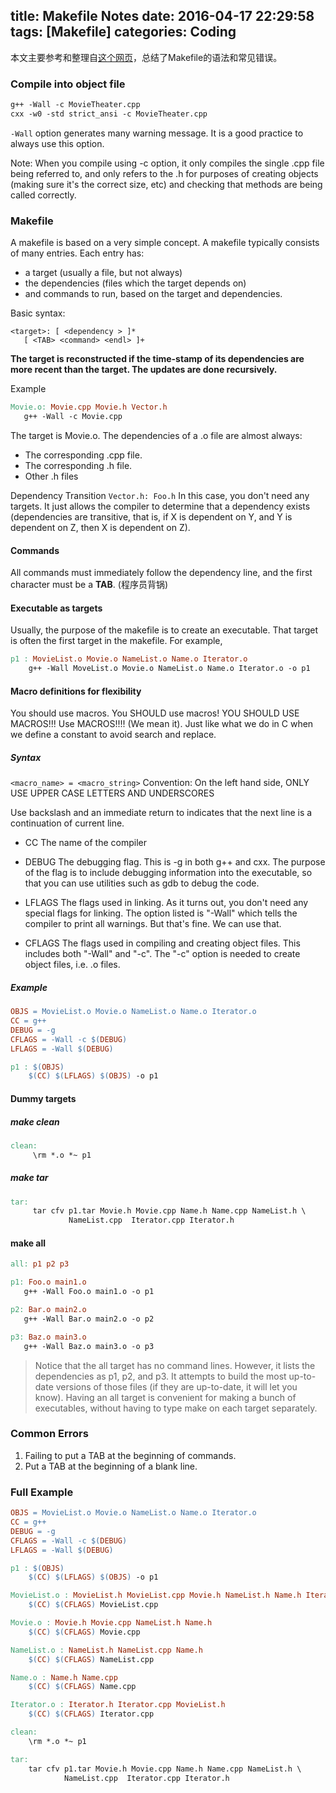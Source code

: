title: Makefile Notes
date: 2016-04-17 22:29:58
tags: [Makefile]
categories: Coding
---
本文主要参考和整理自[这个网页](https://www.cs.umd.edu/class/fall2002/cmsc214/Tutorial/makefile.html)，总结了Makefile的语法和常见错误。
### Compile into object file
``` Makefile
g++ -Wall -c MovieTheater.cpp
cxx -w0 -std strict_ansi -c MovieTheater.cpp
```
`-Wall` option generates many warning message. It is a good practice to always use this option.

Note: When you compile using -c option, it only compiles the single .cpp file being referred to, and only refers to the .h for purposes of creating objects (making sure it's the correct size, etc) and checking that methods are being called correctly.

### Makefile
A makefile is based on a very simple concept. A makefile typically consists of many entries. Each entry has:
* a target (usually a file, but not always)
* the dependencies (files which the target depends on)
* and commands to run, based on the target and dependencies.

<!--more-->
Basic syntax:
```
<target>: [ <dependency > ]*
   [ <TAB> <command> <endl> ]+
 ```

**The target is reconstructed if the time-stamp of its dependencies are more recent than the target. The updates are done recursively.**

Example
``` Makefile
Movie.o: Movie.cpp Movie.h Vector.h
   g++ -Wall -c Movie.cpp
```
The target is Movie.o. The dependencies of a .o file are almost always:
* The corresponding .cpp file.
* The corresponding .h file.
* Other .h files

Dependency Transition
`Vector.h: Foo.h`
In this case, you don't need any targets. It just allows the compiler to determine that a dependency exists (dependencies are transitive, that is, if X is dependent on Y, and Y is dependent on Z, then X is dependent on Z).

#### Commands
All commands must immediately follow the dependency line, and the first character must be a **TAB**.
(程序员背锅)

#### Executable as targets
Usually, the purpose of the makefile is to create an executable. That target is often the first target in the makefile. For example,  
``` Makefile
p1 : MovieList.o Movie.o NameList.o Name.o Iterator.o
    g++ -Wall MoveList.o Movie.o NameList.o Name.o Iterator.o -o p1
```

#### Macro definitions for flexibility

You should use macros. You SHOULD use macros! YOU SHOULD USE MACROS!!!
Use MACROS!!!! (We mean it). Just like what we do in C when we define a constant to avoid search and replace.
##### Syntax
`<macro_name> = <macro_string>`
Convention:
On the left hand side, ONLY USE UPPER CASE LETTERS AND UNDERSCORES

Use backslash and an immediate return to indicates that the next line is a continuation of current line.

* CC The name of the compiler

* DEBUG The debugging flag. This is -g in both g++ and cxx. The purpose of the flag is to include debugging information into the executable, so that you can use utilities such as gdb to debug the code.

* LFLAGS The flags used in linking. As it turns out, you don't need any special flags for linking. The option listed is "-Wall" which tells the compiler to print all warnings. But that's fine. We can use that.

* CFLAGS The flags used in compiling and creating object files. This includes both "-Wall" and "-c". The "-c" option is needed to create object files, i.e. .o files.

##### Example
``` Makefile
OBJS = MovieList.o Movie.o NameList.o Name.o Iterator.o
CC = g++
DEBUG = -g
CFLAGS = -Wall -c $(DEBUG)
LFLAGS = -Wall $(DEBUG)

p1 : $(OBJS)
    $(CC) $(LFLAGS) $(OBJS) -o p1
```

#### Dummy targets

##### make clean
``` Makefile
clean:
     \rm *.o *~ p1
```

##### make tar
``` Makefile
tar:
     tar cfv p1.tar Movie.h Movie.cpp Name.h Name.cpp NameList.h \
             NameList.cpp  Iterator.cpp Iterator.h
```

#### make all
``` Makefile
all: p1 p2 p3

p1: Foo.o main1.o
   g++ -Wall Foo.o main1.o -o p1

p2: Bar.o main2.o
   g++ -Wall Bar.o main2.o -o p2

p3: Baz.o main3.o
   g++ -Wall Baz.o main3.o -o p3
```
>Notice that the all target has no command lines. However, it lists the dependencies as p1, p2, and p3. It attempts to build the most up-to-date versions of those files (if they are up-to-date, it will let you know). Having an all target is convenient for making a bunch of executables, without having to type make on each target separately.

### Common Errors
1. Failing to put a TAB at the beginning of commands.  
2. Put a TAB at the beginning of a blank line.

### Full Example
``` Makefile
OBJS = MovieList.o Movie.o NameList.o Name.o Iterator.o
CC = g++
DEBUG = -g
CFLAGS = -Wall -c $(DEBUG)
LFLAGS = -Wall $(DEBUG)

p1 : $(OBJS)
    $(CC) $(LFLAGS) $(OBJS) -o p1

MovieList.o : MovieList.h MovieList.cpp Movie.h NameList.h Name.h Iterator.h
    $(CC) $(CFLAGS) MovieList.cpp

Movie.o : Movie.h Movie.cpp NameList.h Name.h
    $(CC) $(CFLAGS) Movie.cpp

NameList.o : NameList.h NameList.cpp Name.h
    $(CC) $(CFLAGS) NameList.cpp

Name.o : Name.h Name.cpp
    $(CC) $(CFLAGS) Name.cpp

Iterator.o : Iterator.h Iterator.cpp MovieList.h
    $(CC) $(CFLAGS) Iterator.cpp

clean:
    \rm *.o *~ p1

tar:
    tar cfv p1.tar Movie.h Movie.cpp Name.h Name.cpp NameList.h \
            NameList.cpp  Iterator.cpp Iterator.h
```
